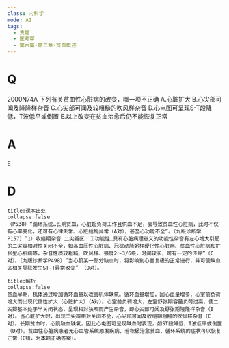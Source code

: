 ```yaml
---
class: 内科学
mode: A1
tags:
  - 真题
  - 医考帮
  - 第六篇-第二章-贫血概述
---
```


# Q
2000N74A 下列有关贫血性心脏病的改变，哪一项不正确
A.心脏扩大
B.心尖部可闻及隆隆样杂音
C.心尖部可闻及较粗糙的吹风样杂音
D.心电图可呈现S-T段降低，T波低平或倒置
E.以上改变在贫血治愈后仍不能恢复正常

# A
E
# D
```ad-note
title:课本出处
collapse:false
（P538）“循环系统…长期贫血，心脏超负荷工作且供血不足，会导致贫血性心脏病，此时不仅有心率变化，还可有心律失常、心脏结构异常（A对），甚至心功能不全”。（九版诊断学P157）“1）收缩期杂音 二尖瓣区：①功能性…具有心脏病理意义的功能性杂音有左心增大引起的二尖瓣相对性关闭不全，如高血压性心脏病、冠状动脉粥样硬化性心脏病、贫血性心脏病和扩张型心肌病等，杂音性质较粗糙、吹风样、强度2～3/6级，时间较长，可有一定的传导”（C对）。（九版诊断学P498）“当心肌某一部分缺血时，将影响到心室复极的正常进行，并可使缺血区相关导联发生ST-T异常改变” （D对）。
```

```ad-summary
title:解析
collapse:false
贫血早期，机体通过增加循环血量以改善机体缺氧。循环血量增加，回心血量增多，心室前负荷增大而出现代偿性扩大（心脏扩大）（A对）。心室前负荷增大，左室舒张期容量负荷过高，使二尖瓣基本处于半关闭状态，呈现相对狭窄而产生杂音，即心尖部可闻及舒张期隆隆样杂音（B对）。当心脏扩大时，出现二尖瓣相对关闭不全，心尖部可闻及收缩期粗糙的吹风样杂音（C对）。长期贫血时，心肌缺血缺氧，因此心电图可呈现缺血时表现，如ST段降低，T波低平或倒置（D对）。贫血性心脏病患者无心血管系统原发疾病，若积极治愈贫血，循环系统的症状可以恢复正常（E错，为本题正确答案）。
```

